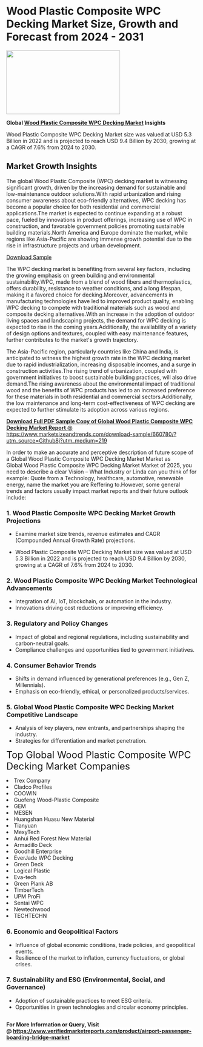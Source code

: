 <H1>Wood Plastic Composite WPC Decking Market Size, Growth and Forecast from 2024 - 2031</H1><img class="aligncenter size-medium wp-image-584254" src="https://thirdeyenews.in/wp-content/uploads/2024/09/Global-Market-Research-300x168.jpeg" alt="" width="300" height="168" /><p><strong>Global&nbsp;<a href="https://www.marketsizeandtrends.com/download-sample/660780/?utm_source=Github8j?utm_medium=219">Wood Plastic Composite WPC Decking Market</a> Insights</strong></p><p>Wood Plastic Composite WPC Decking Market size was valued at USD 5.3 Billion in 2022 and is projected to reach USD 9.4 Billion by 2030, growing at a CAGR of 7.6% from 2024 to 2030.</p><p><h2>Market Growth Insights</h2> <p>The global Wood Plastic Composite (WPC) decking market is witnessing significant growth, driven by the increasing demand for sustainable and low-maintenance outdoor solutions.With rapid urbanization and rising consumer awareness about eco-friendly alternatives, WPC decking has become a popular choice for both residential and commercial applications.The market is expected to continue expanding at a robust pace, fueled by innovations in product offerings, increasing use of WPC in construction, and favorable government policies promoting sustainable building materials.North America and Europe dominate the market, while regions like Asia-Pacific are showing immense growth potential due to the rise in infrastructure projects and urban development.</p> <p><a href="#">Download Sample</a></p> <p>The WPC decking market is benefiting from several key factors, including the growing emphasis on green building and environmental sustainability.WPC, made from a blend of wood fibers and thermoplastics, offers durability, resistance to weather conditions, and a long lifespan, making it a favored choice for decking.Moreover, advancements in manufacturing technologies have led to improved product quality, enabling WPC decking to compete with traditional materials such as wood and composite decking alternatives.With an increase in the adoption of outdoor living spaces and landscaping projects, the demand for WPC decking is expected to rise in the coming years.Additionally, the availability of a variety of design options and textures, coupled with easy maintenance features, further contributes to the market's growth trajectory.</p> <p>The Asia-Pacific region, particularly countries like China and India, is anticipated to witness the highest growth rate in the WPC decking market due to rapid industrialization, increasing disposable incomes, and a surge in construction activities.The rising trend of urbanization, coupled with government initiatives to boost sustainable building practices, will also drive demand.The rising awareness about the environmental impact of traditional wood and the benefits of WPC products has led to an increased preference for these materials in both residential and commercial sectors.Additionally, the low maintenance and long-term cost-effectiveness of WPC decking are expected to further stimulate its adoption across various regions.</p> <p><a href="#"></p><p><span class=""><strong>Download Full PDF Sample Copy of Global Wood Plastic Composite WPC Decking Market Report</strong> @ <a href="https://www.marketsizeandtrends.com/download-sample/660780/?utm_source=Github8j?utm_medium=219" target="_blank">https://www.marketsizeandtrends.com/download-sample/660780/?utm_source=Github8j?utm_medium=219</a></span></p><p>In order to make an accurate and perceptive description of future scope of a Global&nbsp;Wood Plastic Composite WPC Decking Market Market as Global&nbsp;Wood Plastic Composite WPC Decking Market Market of 2025, you need to describe a clear Vision &ndash; What Industry or Linda can you think of for example: Quote from a Technology, healthcare, automotive, renewable energy, name the market you are Reffering to.However, some general trends and factors usually impact market reports and their future outlook include:</p><h3>1.&nbsp;<strong>Wood Plastic Composite WPC Decking Market Growth Projections</strong></h3><ul><li>Examine market size trends, revenue estimates and CAGR (Compounded Annual Growth Rate) projections.</li><li><p>Wood Plastic Composite WPC Decking Market size was valued at USD 5.3 Billion in 2022 and is projected to reach USD 9.4 Billion by 2030, growing at a CAGR of 7.6% from 2024 to 2030.</p></li></ul><h3>2.&nbsp;<strong>Wood Plastic Composite WPC Decking Market Technological Advancements</strong></h3><ul><li>Integration of AI, IoT, blockchain, or automation in the industry.</li><li>Innovations driving cost reductions or improving efficiency.</li></ul><h3>3.&nbsp;<strong>Regulatory and Policy Changes</strong></h3><ul><li>Impact of global and regional regulations, including sustainability and carbon-neutral goals.</li><li>Compliance challenges and opportunities tied to government initiatives.</li></ul><h3>4.&nbsp;<strong>Consumer Behavior Trends</strong></h3><ul><li>Shifts in demand influenced by generational preferences (e.g., Gen Z, Millennials).</li><li>Emphasis on eco-friendly, ethical, or personalized products/services.</li></ul><h3>5.&nbsp;<strong>Global Wood Plastic Composite WPC Decking Market Competitive Landscape</strong></h3><ul><li>Analysis of key players, new entrants, and partnerships shaping the industry.</li><li>Strategies for differentiation and market penetration.</li></ul><p data-pm-slice="1 1 []"><span style="color: inherit; font-family: inherit; font-size: 25px;">Top Global Wood Plastic Composite WPC Decking Market Companies</span></p><div class="" data-test-id=""><p><li>Trex Company</li><li> Cladco Profiles</li><li> COOWIN</li><li> Guofeng Wood-Plastic Composite</li><li> GEM</li><li> MESEN</li><li> Huangshan Huasu New Material</li><li> Tianyuan</li><li> MexyTech</li><li> Anhui Red Forest New Material</li><li> Armadillo Deck</li><li> Goodhill Enterprise</li><li> EverJade WPC Decking</li><li> Green Deck</li><li> Logical Plastic</li><li> Eva-tech</li><li> Green Plank AB</li><li> TimberTech</li><li> UPM ProFi</li><li> Sentai WPC</li><li> Newtechwood</li><li> TECHTECHN</li></p></div><h3>6.&nbsp;<strong>Economic and Geopolitical Factors</strong></h3><ul><li>Influence of global economic conditions, trade policies, and geopolitical events.</li><li>Resilience of the market to inflation, currency fluctuations, or global crises.</li></ul><h3>7.&nbsp;<strong>Sustainability and ESG (Environmental, Social, and Governance)</strong></h3><ul><li>Adoption of sustainable practices to meet ESG criteria.</li><li>Opportunities in green technologies and circular economy principles.</li></ul><h2><strong style="font-size: 14px;">For More Information or Query, Visit @&nbsp;</strong><a style="background-color: #ffffff; font-size: 14px;" href="https://www.marketsizeandtrends.com/report/wood-plastic-composite-wpc-decking-market/" target="_blank">https://www.verifiedmarketreports.com/product/airport-passenger-boarding-bridge-market</a></h2>